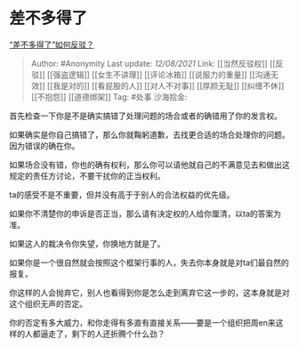 # 差不多得了
[“差不多得了”如何反驳？](https://www.zhihu.com/question/475457666/answer/2049742155)

> Author: #Anonymity
> Last update: *12/08/2021*
> Link: [[当然反驳权]] [[反驳]] [[强盗逻辑]] [[女生不讲理]] [[评论冰箱]] [[说服力的重量]] [[沟通无效]] [[我是对的]] [[看屁股的人]] [[对人不对事]] [[厚颜无耻]] [[纠缠不休]] [[不抱怨]] [[道德绑架]]
> Tag: #处事
> 沙海拾金:

首先检查一下你是不是确实搞错了处理问题的场合或者的确错用了你的发言权。

如果确实是你自己搞错了，那么你就鞠躬道歉，去找更合适的场合处理你的问题。因为错误的确在你。

如果场合没有错，你也的确有权利，那么你可以请他就自己的不满意见去和做出这规定的责任方讨论，不要干扰你的正当权利。

ta的感受不是不重要，但并没有高于于别人的合法权益的优先级。

如果你不清楚你的申诉是否正当，那么请有决定权的人给你厘清，以ta的答案为准。

如果这人的裁决令你失望，你换地方就是了。

如果你是一个很自然就会按照这个框架行事的人，失去你本身就是对ta们最自然的报复。

你这样的人会抛弃它，别人也看得到你是怎么走到离弃它这一步的，这本身就是对这个组织无声的否定。

你的否定有多大威力，和你走得有多直有直接关系——要是一个组织把周en来这样的人都逼走了，剩下的人还折腾个什么劲？
